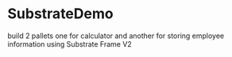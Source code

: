 # SubstrateDemo
build 2 pallets one for calculator and another for storing employee information using Substrate Frame V2
